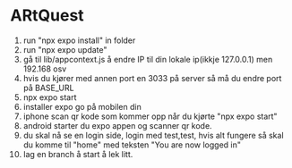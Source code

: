 # ARtQuest
1. run "npx expo install" in folder
2. run "npx expo update"
3. gå til lib/appcontext.js å endre IP til din lokale ip(ikkje 127.0.0.1) men 192.168 osv
4. hvis du kjører med annen port en 3033 på server så må du endre port på BASE_URL
5. npx expo start
6. installer expo go på mobilen din
7.  iphone scan qr kode som kommer opp når du kjørte "npx expo start"
8.  android starter du expo appen og scanner qr kode.
9.  du skal nå se en login side, login med test,test, hvis alt fungere så skal du komme til "home" med teksten  "You are now logged in"
10.  lag en branch å start å lek litt.
